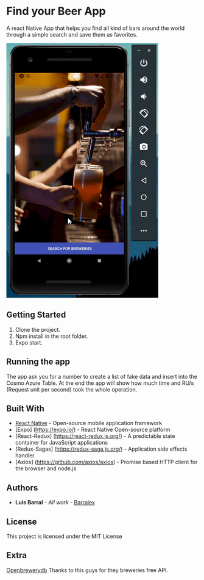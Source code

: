 # Find your Beer App
A react Native App that helps you find all kind of bars around the world through a simple search and save them as favorites.


![Find your Beer App](src/assets/find-your-beer-app.gif)

## Getting Started

1. Clone the project.
2. Npm install in the root folder.
3. Expo start.

## Running the app

The app ask you for a number to create a list of fake data and insert into the Cosmo Azure Table. At the end the app will show how much time and 
RU/s (Request unit per second) took the whole operation.

## Built With

* [React Native](https://docs.microsoft.com/en-us/dotnet/framework/winforms/) -  Open-source mobile application framework 
* [Expo] (https://expo.io/) - React Native Open-source platform
* [React-Redux] (https://react-redux.js.org/) - A predictable state container for JavaScript applications
* [Redux-Sagas] (https://redux-saga.js.org/) - Application side effects handler.
* [Axios] (https://github.com/axios/axios) - Promise based HTTP client for the browser and node.js

## Authors

* **Luis Barral** - *All work* - [Barralex](https://github.com/Barralex)

## License

This project is licensed under the MIT License

## Extra

[Openbrewerydb](https://www.openbrewerydb.org/) Thanks to this guys for they breweries free API.
